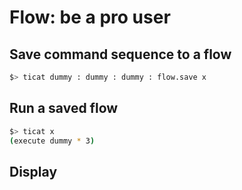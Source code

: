# Flow: be a pro user

## Save command sequence to a flow
```bash
$> ticat dummy : dummy : dummy : flow.save x
```

## Run a saved flow
```bash
$> ticat x
(execute dummy * 3)
```

## Display
